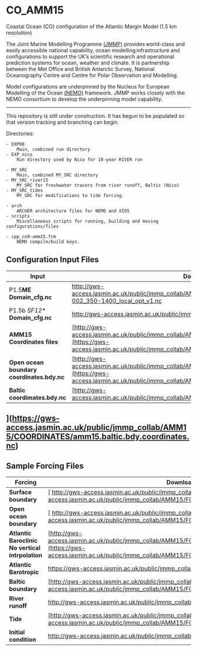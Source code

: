 # CO_AMM15
Coastal Ocean (CO) configuration of the Atlantic Margin Model (1.5 km resolution)

The Joint Marine Modelling Programme [(JMMP)](https://www.metoffice.gov.uk/research/approach/collaboration/joint-marine-modelling-programme) provides world-class and easily accessible national capability, ocean modelling infrastructure and configurations to support the UK’s scientific research and operational prediction systems for ocean, weather and climate. It is partnership between the Met Office and British Antarctic Survey, National Oceanography Centre and Centre for Polar Observation and Modelling.

Model configurations are underpinned by the Nucleus for European Modelling of the Ocean [(NEMO)](https://www.nemo-ocean.eu) framework. JMMP works closely with the NEMO consortium to develop the underpinning model capability. 

---

This repository is still under construction. It has begun to be populated so that version tracking and branching can begin. 

Directories:

	- EXP00
		Main, combined run directory
	- EXP_nico
		Run directory used by Nico for 10-year RIVER run

	- MY_SRC
		Main, combined MY_SRC directory
	- MY_SRC_river15
		MY_SRC for freshwater tracers from river runoff, Baltic (Nico)
	- MY_SRC_tides
		MY_SRC for modifications to tide forcing.
		
	- arch
		ARCHER architecture files for NEMO and XIOS
	- scripts
		Miscellaneous scripts for running, building and moving configurations/files

	- cpp_co9-amm15.fcm
		NEMO compile/build keys.


## Configuration Input Files

|  **Input** | **Download Location** |
|-------------- | -------------- |
| P1.5**ME** **Domain_cfg.nc** | http://gws-access.jasmin.ac.uk/public/jmmp_collab/AMM15/DOMAIN_CFG/domain_cfg_sig9_itr3_MEs_01-002_350-1400_local_opt_v1.nc	 |
| P1.5b *SF12** **Domain_cfg.nc** | http://gws-access.jasmin.ac.uk/public/jmmp_collab/AMM15/DOMAIN_CFG/GEG_SF12.nc	 |
| **AMM15 Coordinates files** | [http://gws-access.jasmin.ac.uk/public/jmmp_collab/AMM15/COORDINATES/amm15.coordinates.rim15.nc](https://gws-access.jasmin.ac.uk/public/jmmp_collab/AMM15/COORDINATES/amm15.bdy.coordinates.rim15.nc)	 |
| **Open ocean boundary coordinates.bdy.nc** | [http://gws-access.jasmin.ac.uk/public/jmmp_collab/AMM15/COORDINATES/amm15.bdy.coordinates.rim15.nc](https://gws-access.jasmin.ac.uk/public/jmmp_collab/AMM15/COORDINATES/amm15.bdy.coordinates.rim15.nc)	 |
| **Baltic coordimates.bdy.nc** | [http://gws-access.jasmin.ac.uk/public/jmmp_collab/AMM15/COORDINATES/amm15.baltic.bdy.coordinates.nc	 |
](https://gws-access.jasmin.ac.uk/public/jmmp_collab/AMM15/COORDINATES/amm15.baltic.bdy.coordinates.nc)
---

## Sample Forcing Files

| **Forcing** | **Download Location** |
|-------------- | ------------------|
| **Surface boundary** |[ http://gws-access.jasmin.ac.uk/public/jmmp_collab/AMM15/FORCING/SBC/ERA5/](https://gws-access.jasmin.ac.uk/public/jmmp_collab/AMM15/FORCING/SBC/ERA5/) |
| **Open ocean boundary** |[ http://gws-access.jasmin.ac.uk/public/jmmp_collab/AMM15/FORCING/BDY/](https://gws-access.jasmin.ac.uk/public/jmmp_collab/AMM15/FORCING/BDY/) |
| **Atlantic Baroclinic No vertical intrpolation** | [http://gws-access.jasmin.ac.uk/public/jmmp_collab/AMM15/FORCING/BDY/EXPER_NO_VERT_BDY_SJPZ_A_AND_D/](https://gws-access.jasmin.ac.uk/public/jmmp_collab/AMM15/FORCING/BDY/EXPER_NO_VERT_BDY_SJPZ_A_AND_D/) |
| **Atlantic Barotropic** | https://gws-access.jasmin.ac.uk/public/jmmp_collab/AMM15/FORCING/BDY/SJPZ_A_AND_D_BT/ |
| **Baltic boundary** | [http://gws-access.jasmin.ac.uk/public/jmmp_collab/AMM15/FORCING/BDY/BALTIC/](https://gws-access.jasmin.ac.uk/public/jmmp_collab/AMM15/FORCING/BDY/BALTIC/) |
| **River runoff** | http://gws-access.jasmin.ac.uk/public/jmmp_collab/AMM15/FORCING/RIVERS/ |
| **Tide** | [http://gws-access.jasmin.ac.uk/public/jmmp_collab/AMM15/FORCING/TIDES/FES2014/](https://gws-access.jasmin.ac.uk/public/jmmp_collab/AMM15/FORCING/TIDES/FES2014/) |
| **Initial condition** | http://gws-access.jasmin.ac.uk/public/jmmp_collab/AMM15/inputs/IC/ |
